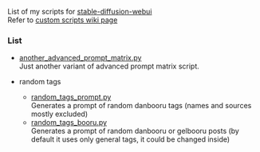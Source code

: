 List of my scripts for [stable-diffusion-webui](https://github.com/AUTOMATIC1111/stable-diffusion-webui)   
Refer to [custom scripts wiki page](https://github.com/AUTOMATIC1111/stable-diffusion-webui/wiki/Custom-Scripts)


### List   
* [another_advanced_prompt_matrix.py](https://github.com/dobrosketchkun/yet_another_stable_diffusion_webui_scripts_repository/tree/main/scripts)   
Just another variant of advanced prompt matrix script.


* random tags   
  - [random_tags_prompt.py](https://github.com/dobrosketchkun/yet_another_stable_diffusion_webui_scripts_repository/tree/main/stand-alone_scripts/random_tags_prompt)   
Generates a prompt of random danbooru tags (names and sources mostly excluded)
  - [random_tags_booru.py
](https://github.com/dobrosketchkun/yet_another_stable_diffusion_webui_scripts_repository/tree/main/stand-alone_scripts/random_tags_prompt)   
Generates a prompt of random danbooru or gelbooru posts (by default it uses only general tags, it could be changed inside)



